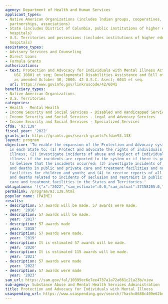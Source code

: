 ```yaml
---
agency: Department of Health and Human Services
applicant_types:
- Native American Organizations (includes lndian groups, cooperatives, corporations,
  partnerships, associations)
- State (includes District of Columbia, public institutions of higher education and
  hospitals)
- U.S. Territories and possessions (includes institutions of higher education and
  hospitals)
assistance_types:
- Advisory Services and Counseling
- Direct Loans
- Formula Grants
authorizations:
- text: Protection and Advocacy for Individuals with Mental Illness Act of 1986, 42
    USC 10801 et seq; Developmental Disabilities Assistance and Bill of Rights Act,
    as amended October 30, 2000. 42 U.S.C. &sect; 6041 et seq.
  url: https://www.govinfo.gov/link/uscode/42/6041
beneficiary_types:
- Native American Organizations
- U.S. Territories
categories:
- Health - Mental Health
- Income Security and Social Services - Disabled and Handicapped Services
- Income Security and Social Services - Legal and Advocacy Services
- Income Security and Social Services - Specialized Services
cfda: '93.138'
fiscal_year: '2022'
grants_url: https://grants.gov/search-grants?cfda=93.138
layout: program
objective: 'To enable the expansion of the Protection and Advocacy system established
  in each State to: (1) Protect and advocate the rights of individuals with mental
  illness; (2) investigate incidents of abuse and neglect of individuals with mental
  illness if the incidents are reported to the system or if there is probable cause
  to believe that the incidents occurred; (3) investigate incidents of serious injury
  and deaths in public and private care and treatment facilities and non-medical community-based
  facilities for children and youth; and (4) to receive reports of all serious injuries
  and deaths related to incidents of seclusion and restraint in public and private
  care and treatment facilities in the States and Territories.'
obligations: '[{"x":"2022","sam_estimate":0.0,"sam_actual":37158205.0,"usa_spending_actual":33575302.75},{"x":"2023","sam_estimate":38863464.0,"sam_actual":0.0,"usa_spending_actual":38604509.02},{"x":"2024","sam_estimate":0.0,"sam_actual":0.0,"usa_spending_actual":37291300.72}]'
permalink: /program/93.138.html
popular_name: (PAIMI)
results:
- description: 57 awards will be made. 57 awards were made.
  year: '2016'
- description: 57 awards will be made.
  year: '2017'
- description: 57 awards made
  year: '2018'
- description: 57 awards were made.
  year: '2019'
- description: It is estimated 57 awards will be made.
  year: '2020'
- description: It is estimated 115 awards will be made.
  year: '2021'
- description: 57 awards were made
  year: '2022'
- description: 57 awards were made
  year: '2023'
sam_url: https://sam.gov/fal/10395ec6e7ee4737a1a72a661c21a23b/view
sub-agency: Substance Abuse and Mental Health Services Administration
title: Protection and Advocacy for Individuals with Mental Illness
usaspending_url: https://www.usaspending.gov/search/?hash=8688c409e62b41ebb139744a0db673f6
---
```

